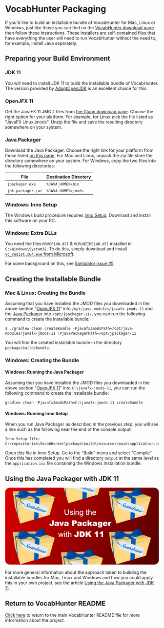 # VocabHunter Packaging

If you'd like to build an installable bundle of VocabHunter for Mac, Linux or Windows, just like those you can find on the [VocabHunter download page](https://vocabhunter.github.io/download/) then follow these instructions.  These installers are self-contained files that have everything the user will need to run VocabHunter without the need to, for example, install Java separately.

## Preparing your Build Environment

### JDK 11

You will need to install JDK 11 to build the installable bundle of VocabHunter.  The version provided by [AdoptOpenJDK](https://adoptopenjdk.net/) is an excellent choice for this.

### OpenJFX 11

Get the JavaFX 11 JMOD files from [the Gluon download page](https://gluonhq.com/products/javafx/).  Choose the right option for your platform.  For example, for Linux pick the file listed as "JavaFX Linux jmods".  Unzip the file and save the resulting directory somewhere on your system.

### Java Packager

Download the Java Packager.  Choose the right link for your platform from those listed [on this page](https://mail.openjdk.java.net/pipermail/openjfx-dev/2018-September/022500.html).  For Mac and Linux, unpack the zip file store the directory somewhere on your system.  For Windows, copy the two files into the following directories:

| File               | Destination Directory |
|--------------------|-----------------------|
| `jpackager.exe`    | `%JAVA_HOME%\bin`     |
| `jdk.packager.jar` | `%JAVA_HOME%\jmods`   |

### Windows: Inno Setup

The Windows build procedure requires [Inno Setup](http://www.jrsoftware.org/isdl.php).  Download and install this software on your PC.

### Windows: Extra DLLs

You need the files `MSVCP140.dll` & `VCRUNTIME140.dll` installed in `C:\Windows\System32`.  To do this, simply download and install [`vc_redist.x64.exe` from Microsoft](https://www.microsoft.com/en-us/download/details.aspx?id=48145).

For some background on this, see [Santulator issue #5](https://github.com/Santulator/Santulator/issues/5).

## Creating the Installable Bundle

### Mac & Linux: Creating the Bundle

Assuming that you have installed the JMOD files you downloaded in the above section "[OpenJFX 11](#openjfx-11)" into `/opt/java-modules/javafx-jmods-11` and the [Java Packager](#java-packager) into `/opt/jpackager-11/`, you can run the following command to create the installable bundle:
~~~
$ ./gradlew clean createBundle -PjavafxJmodsPath=/opt/java-modules/javafx-jmods-11 -PjavaPackagerPath=/opt/jpackager-11
~~~

You will find the created installable bundle in the directory `package/build/bundle`.

### Windows: Creating the Bundle

#### Windows: Running the Java Packager

Assuming that you have installed the JMOD files you downloaded in the above section "[OpenJFX 11](#openjfx-11)" into `C:\javafx-jmods-11`, you can run the following command to create the installable bundle:

~~~
gradlew clean -PjavafxJmodsPath=C:\javafx-jmods-11 createBundle
~~~

#### Windows: Running Inno Setup

When you run Java Packager as described in the previous step, you will see a line such as the following near the end of the console output:

~~~
Inno Setup file: C:\repositories\VocabHunter\package\build\resources\main\application.iss
~~~

Open this file in Inno Setup.  Go to the "Build" menu and select "Compile".  Once this has completed you will find a directory `Output` at the same level as the `application.iss` file containing the Windows Installation bundle.

## Using the Java Packager with JDK 11

[![Using the Java Packager with JDK 11](/assets/Using-The-Java-Packager-With-JDK-11.png)][Using the Java Packager with JDK 11]

For more general information about the approach taken to building the installable bundles for Mac, Linux and Windows and how you could apply this in your own project, see the article [Using the Java Packager with JDK 11].

## Return to VocabHunter README

[Click here](../README.md) to return to the main VocabHunter README file for more information about the project.

[Using the Java Packager with JDK 11]:https://medium.com/@adam_carroll/java-packager-with-jdk11-31b3d620f4a8
